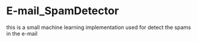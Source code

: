 # E-mail_SpamDetector
 this is a small machine learning implementation used for detect the spams in the e-mail
